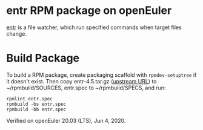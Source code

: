 # entr RPM package on openEuler

[entr](http://eradman.com/entrproject/) is a file watcher,
which run specified commands when target files change.

# Build Package

To build a RPM package, create packaging scaffold with `rpmdev-setuptree`
if it doesn't exist.
Then copy entr-4.5.tar.gz ([upstream URL](http://eradman.com/entrproject/code/entr-4.5.tar.gz))
to ~/rpmbuild/SOURCES, entr.spec to ~/rpmbuild/SPECS, and run:
```
rpmlint entr.spec
rpmbuild -bs entr.spec
rpmbuild -bb entr.spec
```

Verified on openEuler 20.03 (LTS), Jun 4, 2020.

